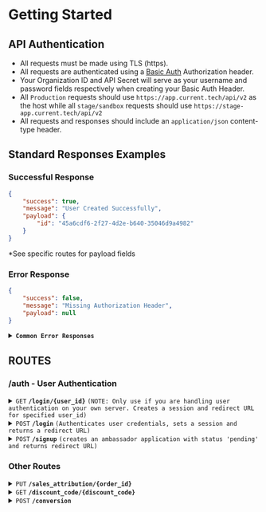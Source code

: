 # Getting Started

## API Authentication

- All requests must be made using TLS (https).
- All requests are authenticated using a [Basic Auth](https://developer.mozilla.org/en-US/docs/Web/HTTP/Headers/Authorization) Authorization header.
- Your Organization ID and API Secret will serve as your username and password fields respectively when creating your Basic Auth Header.
- All `Production` requests should use `https://app.current.tech/api/v2` as the host while all `stage/sandbox` requests should use `https://stage-app.current.tech/api/v2`
- All requests and responses should include an `application/json` content-type header.

## Standard Responses Examples

### Successful Response

```json
{
    "success": true,
    "message": "User Created Successfully",
    "payload": {
        "id": "45a6cdf6-2f27-4d2e-b640-35046d9a4982"
    }
}
```

*See specific routes for payload fields

### Error Response

```json
{
    "success": false,
    "message": "Missing Authorization Header",
    "payload": null
}
```

<details>
<summary><code><b>Common Error Responses</b></code></summary>

> | http code | http status message     | response                                                                                                                                                                                           |
> |-----------|-------------------------|----------------------------------------------------------------------------------------------------------------------------------------------------------------------------------------------------|
> | `400`     | `BAD REQUEST`           | `{`<br />&nbsp;&nbsp;&nbsp;&nbsp;`"success":false,`<br />&nbsp;&nbsp;&nbsp;&nbsp;`"message": { custom_message },`<br />&nbsp;&nbsp;&nbsp;&nbsp;`"payload":null`<br />`}`                |
> | `401`     | `UNAUTHORIZED`          | `{`<br />&nbsp;&nbsp;&nbsp;&nbsp;`"success":false,`<br />&nbsp;&nbsp;&nbsp;&nbsp;`"message":"Could not verify credentials",`<br />&nbsp;&nbsp;&nbsp;&nbsp;`"payload":null`<br />`}`                |
> | `403`     | `FORBIDDEN`             | `{`<br />&nbsp;&nbsp;&nbsp;&nbsp;`"success":false,`<br />&nbsp;&nbsp;&nbsp;&nbsp;`"message":"You do not have access to this resource",`<br />&nbsp;&nbsp;&nbsp;&nbsp;`"payload":null`<br />`}`     |
> | `404`     | `NOT FOUND`             | `{`<br />&nbsp;&nbsp;&nbsp;&nbsp;`"success":false,`<br />&nbsp;&nbsp;&nbsp;&nbsp;`"message":"Resource not found",`<br />&nbsp;&nbsp;&nbsp;&nbsp;`"payload":null`<br />`}`                          |
> | `500`     | `INTERNAL SERVER ERROR` | `{`<br />&nbsp;&nbsp;&nbsp;&nbsp;`"success":false,`<br />&nbsp;&nbsp;&nbsp;&nbsp;`"message":"Uncaught Server Error",`<br />&nbsp;&nbsp;&nbsp;&nbsp;`"payload":null`<br />`}`                       |

</details>

## ROUTES

### /auth - User Authentication

<details>
 <summary><code>GET</code> <code><b>/login/{user_id}</b></code> <code>(NOTE: Only use if you are handling user authentication on your own server. Creates a session and redirect URL for specified user_id)</code></summary>

#### Parameters

##### URL Parameters

> | name       |  type      | data type     | description                                                           |
> |------------|------------|---------------|-----------------------------------------------------------------------|
> | `user_id`  | `required` | `string`      | `the user id returned from /signup auth api request`                  |

##### Data Parameters

> None

#### Responses

> | http code | http status message | content-type                      | response                                                                                             |
> |-----------|---------------------|-----------------------------------|------------------------------------------------------------------------------------------------------|
> | `200`     | `OK`           | `application/json`                | `"id":"{ user_id }","redirect_url":"{ app_host }/dashboard?__csst={ unique_token }","verified":boolean}` |

*Standard error responses are used for most common errors.

#### Example cURL

> ```bash
>  curl --request GET \
>  --url https://{app | stage-app}.current.tech/api/v2/auth/login/{ user_id } \
>  --header 'Accept: application/json' \
>  --header 'Content-Type: application/json' \
>  --header 'Authorization: Basic {{ Generated_Basic_Auth_Token }}' \

</details>

<details>
 <summary><code>POST</code> <code><b>/login</b></code> <code>(Authenticates user credentials, sets a session and returns a redirect URL)</code></summary>

#### Parameters

##### URL Parameters

> None

##### Data Parameters

> | name       |  type      | data type              | description                                                           |
> |------------|------------|------------------------|-----------------------------------------------------------------------|
> | `email`    | `required` | `string`               | `user email`                                                          |
> | `password` | `required` | `string`               | `user password`                                                       |
> | `id`       | `required` | `string`               | `user id - used to compare incoming and outgoing users`               |

#### Responses

> | http code | http status message | content-type                      | response                                                                                             |
> |-----------|---------------------|-----------------------------------|------------------------------------------------------------------------------------------------------|
> | `200`     | `OK`           | `application/json`                | `"id":"{ user_id }","redirect_url":"{ app_host }/dashboard?__csst={ unique_token }","verified":boolean}` |

*Standard error responses are used for most common errors.

#### Example cURL

> ```bash
>  curl --request POST \
>  --url https://{app | stage-app}.current.tech/api/v2/auth/signup \
>  --header 'Accept: application/json' \
>  --header 'Content-Type: application/json' \
>  --header 'Authorization: Basic {{ Generated_Basic_Auth_Token }}' \
>  --data '
>  {
>    "email": "john.doe@email.com",
>    "password": "mysupersecretpassword",
>    "id": "0s9df-af9sf-uaSD-sFD09DFSDFJD"
>  }
>  '
> ```

</details>

<details>
 <summary><code>POST</code> <code><b>/signup</b></code> <code>(creates an ambassador application with status 'pending' and returns redirect URL)</code></summary>

#### Parameters

##### URL Parameters

> None

##### Data Parameters

> | name           |  type        | data type             | description                                                                                                                                                                                                                                                                                                                                                                                                                                  |
> |----------------|--------------|-----------------------|----------------------------------------------------------------------------------------------------------------------------------------------------------------------------------------------------------------------------------------------------------------------------------------------------------------------------------------------------------------------------------------------------------------------------------------------|
> | `email`        | `required`   | `string`              | `email address of the applicant`                                                                                                                                                                                                                                                                                                                                                                                                             |
> | `first_name`   | `required`   | `string`              | `first name of the applicant`                                                                                                                                                                                                                                                                                                                                                                                                                |
> | `last_name`    | `required`   | `string`              | `last name of the applicant`                                                                                                                                                                                                                                                                                                                                                                                                                 |
> | `password`     | `required *` | `string`              | `optional if you indent to use your own authentication for login`                                                                                                                                                                                                                                                                                                                                                                            |
> | `dob`          | `optional`   | `string`              | `ISO 8601 Date`                                                                                                                                                                                                                                                                                                                                                                                                                              |
> | `gender`       | `optional`   | `string`              | `gender of applicant - could be male, female, other, refused, etc.`                                                                                                                                                                                                                                                                                                                                                                          |
> | `location_str` | `optional`   | `string`              | `represents unstructured address or location of applicant`                                                                                                                                                                                                                                                                                                                                                                                   |
> | `location`     | `optional`   | `JSON`                | `location or address of applicant.`<br/>`{`<br/>&nbsp;&nbsp;&nbsp;&nbsp;`line_1:string`<br/>&nbsp;&nbsp;&nbsp;&nbsp;`line_2: string - usually Apt. # or unit #`<br/>&nbsp;&nbsp;&nbsp;&nbsp;`locality: string - usually city`<br/>&nbsp;&nbsp;&nbsp;&nbsp;`region: string - usually state/province`<br/>&nbsp;&nbsp;&nbsp;&nbsp;`country: string - conforms to ISO 3166-1 alpha-2`<br/>&nbsp;&nbsp;&nbsp;&nbsp;`postal_code: string`<br/>`}` |
> | `tag`          | `optional`   | `string`              | `tag to be displayed in pending approvals section of Current. Common use case is to track application source domain or referrer`                                                                                                                                                                                                                                                                                                             |
> | `tracking_code`| `optional`   | `string`              | `This is a discount/tracking code, optionally supplied by ambassador or client.`                                                                                                                                                                                                                                                                                                                                                             |

*Note: if both location and location_str are provided we will use the location object as it provides a better user experience later on.
#### Responses

> | http code | http status message | content-type                      | response                                                                                                                                                                                            |
> |-----------|---------------------|-----------------------------------|-----------------------------------------------------------------------------------------------------------------------------------------------------------------------------------------------------|
> | `201`     | `CREATED`           | `application/json`                | `{`<br/>&nbsp;&nbsp;&nbsp;&nbsp;`"id":"{ user_id }",`<br/>&nbsp;&nbsp;&nbsp;&nbsp;`"redirect_url":"{app_host}/join?__clt={unique_token}",`<br/>&nbsp;&nbsp;&nbsp;&nbsp;`"verified":boolean`<br/>`}` |
> | `302`     | `FOUND`             | `application/json`                | `{`<br/>&nbsp;&nbsp;&nbsp;&nbsp;`"id":"{ user_id }",`<br/>&nbsp;&nbsp;&nbsp;&nbsp;`"redirect_url":"{app_host}/join?__clt={unique_token}",`<br/>&nbsp;&nbsp;&nbsp;&nbsp;`"verified":boolean`<br/>`}` |

*Standard error responses are used for most common errors.

#### Example cURL

> ```bash
>  curl --request POST \
>  --url https://{app | stage-app}.current.tech/api/v2/auth/signup \
>  --header 'Accept: application/json' \
>  --header 'Content-Type: application/json' \
>  --header 'Authorization: Basic {{ Generated_Basic_Auth_Token }}' \
>  --data '
>  {
>    "email": "john.doe@email.com",
>    "password": "supersecretpassword",
>    "first_name": "John",
>    "last_name": "Doe"
>  }
>  '
> ```

</details>

### Other Routes

<details>
 <summary><code>PUT</code> <code><b>/sales_attribution/{order_id}</b></code></summary>

#### Parameters

##### URL Parameters

> | name       |  type      | data type     | description                                                           |
> |------------|------------|---------------|-----------------------------------------------------------------------|
> | `order_id`  | `required` | `string`      | `the order id from your store that you are trying to either reject or modify the attribution to an ambassador`                  |


##### Data Parameters

> | name           |  type        | data type             | description                                                                                                                                                                                                                                                                                                                                                                                                                                  |
> |----------------|--------------|-----------------------|----------------------------------------------------------------------------------------------------------------------------------------------------------------------------------------------------------------------------------------------------------------------------------------------------------------------------------------------------------------------------------------------------------------------------------------------|
> | `new_amount`        | `optional`   | `number (cents)`              | `new amount of ambassador sales attribution in cents (example: $1.01 -> 101, $123.45 -> 12345)`                                                                                                                                                                                                                                                                                                                                                                                                             |
> | `rejected`   | `optional`   | `boolean`              | `set rejected to true or false for an ambassador sales attribution (attribution will not be paid out to ambassador if rejected = true)`                                                                                                                                                                                                                                                                                                                                                                                                               
*Note: even though both data parameters are listed as optional, you must include one of them for a successful ambassador sales attribution modification.</br>
*Note: setting a new_amount for an attribution that was previously rejected, will result in unrejecting the attribution, and setting it to the new_amount provided.
#### Responses

> | http code | http status message  | content-type                     | response                                                             |
> |-----------|----------------------|----------------------------------|----------------------------------------------------------------------|
> | `202`     | `ACCEPTED`           | `application/json`               | `{`<br/>&nbsp;&nbsp;&nbsp;&nbsp;`"modified_attributions": 1`<br/>`}` |

*Standard error responses are used for most common errors.

#### Example cURL Attribution Adjustment

> ```bash
>  curl --request POST \
>  --url https://{app | stage-app}.current.tech/api/v2/auth/sales-attribution/{order_number} \
>  --header 'Accept: application/json' \
>  --header 'Content-Type: application/json' \
>  --header 'Authorization: Basic {{ Generated_Basic_Auth_Token }}' \
>  --data '
>  {
>    "new_amount": 1000,
>  }
>  '
> ```
#### Example cURL Attribution Rejection

> ```bash
>  curl --request POST \
>  --url https://{app | stage-app}.current.tech/api/v2/auth/sales-attribution/{order_number} \
>  --header 'Accept: application/json' \
>  --header 'Content-Type: application/json' \
>  --header 'Authorization: Basic {{ Generated_Basic_Auth_Token }}' \
>  --data '
>  {
>    "rejected": true,
>  }
>  '
> ```

</details>

<details>
 <summary><code>GET</code> <code><b>/discount_code/{discount_code}</b></code></summary>

#### Parameters

##### URL Parameters

> | name             |  type      | data type     | description                                                           |
> |------------------|------------|---------------|-----------------------------------------------------------------------|
> | `discount_code`  | `required` | `string`      | `discount_code input into shop`                                       |

##### Data Parameters

> None

#### Responses

> | http code | http status message | content-type                 | response                                                                                                             |
> |-----------|---------------------|------------------------------|----------------------------------------------------------------------------------------------------------------------|
> | `200`     | `OK`                | `application/json`           | `"discount_code":"{ discount_code }","code_exists":boolean,"ambassador_commission":string,"user_id":"{user_uuid}"}`  |

*Standard error responses are used for most common errors.

#### Example cURL

> ```bash
>  curl --request GET \
>  --url https://{app | stage-app}.current.tech/api/v2/auth/login/{ user_id } \
>  --header 'Accept: application/json' \
>  --header 'Content-Type: application/json' \
>  --header 'Authorization: Basic {{ Generated_Basic_Auth_Token }}' \

</details>

<details>
 <summary><code>POST</code> <code><b>/conversion</b></code></summary>

#### Parameters

##### URL Parameters

> | name            |  type      | data type        | description                                                                                       |
> |-----------------|------------|------------------|---------------------------------------------------------------------------------------------------|
> | `identifier`    | `required` | `string`         | `Unique token identifier supplied in Current provided Pixel`                                      |
> | `token`         | `required` | `string \| null` | `tracking token - either discount code or token from cookie`                                      |
> | `last_touch`    | `required` | `string \| null` | `timestamp of tracking token being set. Important for cookie based tracking`                      |
> | `order_id`      | `required` | `string`         | `brand shop generated order_id`                                                                   |
> | `discount_code` | `required` | `string \| null` | `discount_code input into shop`                                                                   |
> | `cart_obj`      | `required` | `object`         | `Must include subtotal in dollars and cents eg. '55.23'. Other data will be stored but not used.` |

##### Data Parameters

> None

#### Responses

> | http code | http status message | content-type                      | response          |
> |-----------|---------------------|-----------------------------------|-------------------|
> | `200`     | `OK`           | `application/json`                | `{ "success": true }`  |

*Standard error responses are used for most common errors.

#### Example cURL

> ```bash
>  curl --request GET \
>  --url https://{app | stage-app}.current.tech/api/v2/auth/login/{ user_id } \
>  --header 'Accept: application/json' \
>  --header 'Content-Type: application/json' \
>  --header 'Authorization: Basic {{ Generated_Basic_Auth_Token }}' \

</details>
